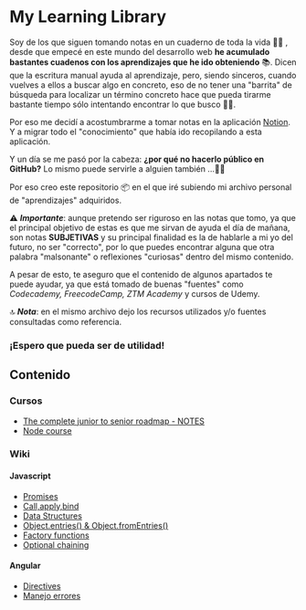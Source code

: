 # My Learning Library

Soy de los que siguen tomando notas en un cuaderno de toda la vida ✍🏻 , desde que empecé en este mundo del desarrollo web **he acumulado bastantes cuadenos con los aprendizajes que he ido obteniendo** 📚.
Dicen que la escritura manual ayuda al aprendizaje, pero, siendo sinceros, cuando vuelves a ellos a buscar algo en concreto, eso de no tener una "barrita" de búsqueda para localizar un término concreto hace que pueda tirarme bastante tiempo sólo intentando encontrar lo que busco 🙇🏽.

Por eso me decidí a acostumbrarme a tomar notas en la aplicación [Notion](https://www.notion.so/product). Y a migrar todo el "conocimiento" que había ido recopilando a esta aplicación. 

Y un día se me pasó por la cabeza: **¿por qué no hacerlo público en GitHub?** Lo mismo puede servirle a alguien también ...🤘🏾


Por eso creo este repositorio 📦  en el que iré subiendo mi archivo personal de "aprendizajes" adquiridos.

⚠️  ***Importante***: aunque pretendo ser riguroso en las notas que tomo, ya que el principal objetivo de estas es que me sirvan de ayuda el día de mañana, son notas **SUBJETIVAS** y su principal finalidad es la de hablarle a mi yo del futuro, no ser "correcto", por lo que puedes encontrar alguna que otra palabra "malsonante" o reflexiones "curiosas" dentro del mismo contenido.

A pesar de esto, te aseguro que el contenido de algunos apartados te puede ayudar, ya que está tomado de buenas "fuentes" como *Codecademy, FreecodeCamp, ZTM Academy* y cursos de Udemy.

🔝  ***Nota***: en el mismo archivo dejo los recursos utilizados y/o fuentes consultadas como referencia.

### ¡Espero que pueda ser de utilidad!


## Contenido

### Cursos

- [The complete junior to senior roadmap - NOTES](https://github.com/jlaguilargomez/my_learning_library/blob/master/courses/complete-junior-to-senior-roadmap.md)
- [Node course](https://github.com/jlaguilargomez/node_academind-course)


### Wiki
#### Javascript

- [Promises](https://github.com/jlaguilargomez/my_learning_library/blob/master/javascript/Promises.md)
- [Call,apply,bind](https://github.com/jlaguilargomez/my_learning_library/blob/master/javascript/Call%2Capply%2Cbind.md)
- [Data Structures](https://github.com/jlaguilargomez/my_learning_library/blob/master/javascript/Data-structures.md)
- [Object.entries() & Object.fromEntries()](
https://github.com/jlaguilargomez/my_learning_library/blob/master/javascript/Object.entries_%26_Object.fromEntries.md)
- [Factory functions](https://github.com/jlaguilargomez/my_learning_library/blob/master/javascript/Factory-functions.md)
- [Optional chaining](
https://github.com/jlaguilargomez/my_learning_library/blob/master/javascript/Optional-chaining.md)


#### Angular

- [Directives](https://github.com/jlaguilargomez/my_learning_library/blob/master/angular/1.Directives.md)
- [Manejo errores](https://github.com/jlaguilargomez/my_learning_library/blob/master/angular/2.Manejo-errores.md)



